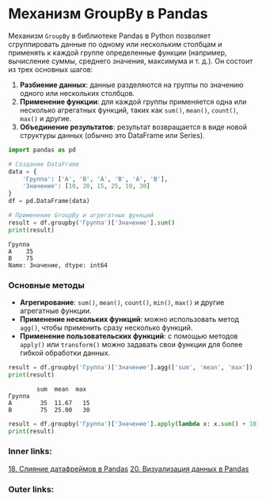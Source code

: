   

# Механизм GroupBy в Pandas

Механизм `GroupBy` в библиотеке Pandas в Python позволяет сгруппировать данные по одному или нескольким столбцам и применять к каждой группе определенные функции (например, вычисление суммы, среднего значения, максимума и т. д.). Он состоит из трех основных шагов:

1. **Разбиение данных**: данные разделяются на группы по значению одного или нескольких столбцов.
2. **Применение функции**: для каждой группы применяется одна или несколько агрегатных функций, таких как `sum()`, `mean()`, `count()`, `max()` и другие.
3. **Объединение результатов**: результат возвращается в виде новой структуры данных (обычно это DataFrame или Series).

```python
import pandas as pd

# Создание DataFrame
data = {
    'Группа': ['A', 'B', 'A', 'B', 'A', 'B'],
    'Значение': [10, 20, 15, 25, 10, 30]
}
df = pd.DataFrame(data)

# Применение GroupBy и агрегатных функций
result = df.groupby('Группа')['Значение'].sum()
print(result)
```

```
Группа
A    35
B    75
Name: Значение, dtype: int64
```

### Основные методы

- **Агрегирование**: `sum()`, `mean()`, `count()`, `min()`, `max()` и другие агрегатные функции.
- **Применение нескольких функций**: можно использовать метод `agg()`, чтобы применить сразу несколько функций.
- **Применение пользовательских функций**: с помощью методов `apply()` или `transform()` можно задавать свои функции для более гибкой обработки данных.

```python
result = df.groupby('Группа')['Значение'].agg(['sum', 'mean', 'max'])
print(result)
```

```
        sum  mean  max
Группа                  
A        35  11.67   15
B        75  25.00   30
```

```python
result = df.groupby('Группа')['Значение'].apply(lambda x: x.sum() + 10)
print(result)
```


### Inner links:
[18. Слияние датафреймов в Pandas](2.%20Theory/Big%20Data/18.%20Слияние%20датафреймов%20в%20Pandas.md)
[20. Визуализация данных в Pandas](2.%20Theory/Big%20Data/20.%20Визуализация%20данных%20в%20Pandas.md)
### Outer links: